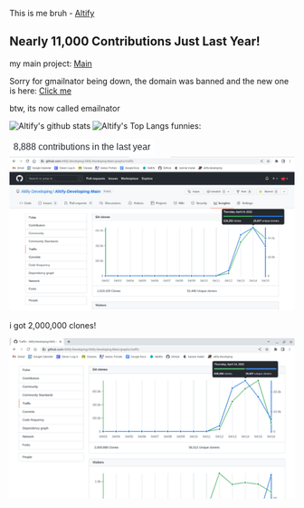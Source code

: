 This is me bruh - 
[Altify](https://github.com/Altify-Development)

## Nearly 11,000 Contributions Just Last Year!

my main project: [Main](https://github.com/Altify-Developing/Altify-Developing-Main)

Sorry for gmailnator being down, the domain was banned and the new one is here: [Click me](https://www.emailnator.com/)

btw, its now called emailnator

![Altify's github stats](https://github-readme-stats.vercel.app/api?username=altify-development&count_private=true&show_icons=true&include_all_commits&custom_title=Altify%27s%20Statistics)
![Altify's Top Langs](https://github-readme-stats.vercel.app/api/top-langs/?username=altify-development&langs_count=3)
funnies:

![funny-1](https://github.com/Altify-Development/Altify-Development/raw/main/funny-1.png)
![funny-2](https://github.com/Altify-Development/Altify-Development/raw/main/funny-2.png)

i got 2,000,000 clones!

![funny-3](https://github.com/Altify-Development/Altify-Development/raw/main/funny-3.png)

